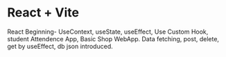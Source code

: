 # React + Vite

React Beginning- UseContext, useState, useEffect, Use Custom Hook, student Attendence App, Basic Shop WebApp. Data fetching, post, delete, get by useEffect, db json introduced.
